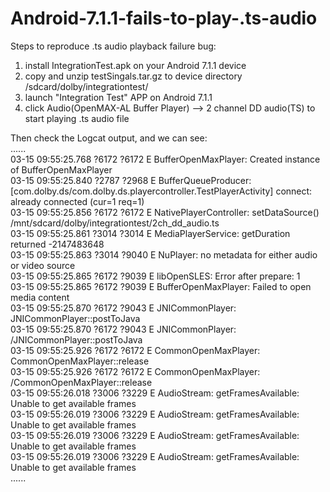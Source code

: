 # Android-7.1.1-fails-to-play-.ts-audio

Steps to reproduce .ts audio playback failure bug:
1. install IntegrationTest.apk on your Android 7.1.1 device
2. copy and unzip testSingals.tar.gz to device directory /sdcard/dolby/integrationtest/
3. launch "Integration Test" APP on Android 7.1.1
4. click Audio(OpenMAX-AL Buffer Player) --> 2 channel DD audio(TS) to start playing .ts audio file

Then check the Logcat output, and we can see:  
......  
03-15 09:55:25.768 ?6172 ?6172 E BufferOpenMaxPlayer: Created instance of BufferOpenMaxPlayer  
03-15 09:55:25.840 ?2787 ?2968 E BufferQueueProducer: [com.dolby.ds/com.dolby.ds.playercontroller.TestPlayerActivity] connect: already connected (cur=1 req=1)  
03-15 09:55:25.856 ?6172 ?6172 E NativePlayerController: setDataSource() /mnt/sdcard/dolby/integrationtest/2ch_dd_audio.ts  
03-15 09:55:25.861 ?3014 ?3014 E MediaPlayerService: getDuration returned -2147483648  
03-15 09:55:25.863 ?3014 ?9040 E NuPlayer: no metadata for either audio or video source  
03-15 09:55:25.865 ?6172 ?9039 E libOpenSLES: Error after prepare: 1  
03-15 09:55:25.865 ?6172 ?9039 E BufferOpenMaxPlayer: Failed to open media content  
03-15 09:55:25.870 ?6172 ?9043 E JNICommonPlayer: JNICommonPlayer::postToJava  
03-15 09:55:25.870 ?6172 ?9043 E JNICommonPlayer: /JNICommonPlayer::postToJava  
03-15 09:55:25.926 ?6172 ?6172 E CommonOpenMaxPlayer: CommonOpenMaxPlayer::release  
03-15 09:55:25.926 ?6172 ?6172 E CommonOpenMaxPlayer: /CommonOpenMaxPlayer::release  
03-15 09:55:26.018 ?3006 ?3229 E AudioStream: getFramesAvailable: Unable to get available frames  
03-15 09:55:26.019 ?3006 ?3229 E AudioStream: getFramesAvailable: Unable to get available frames  
03-15 09:55:26.019 ?3006 ?3229 E AudioStream: getFramesAvailable: Unable to get available frames  
03-15 09:55:26.019 ?3006 ?3229 E AudioStream: getFramesAvailable: Unable to get available frames  
......  
